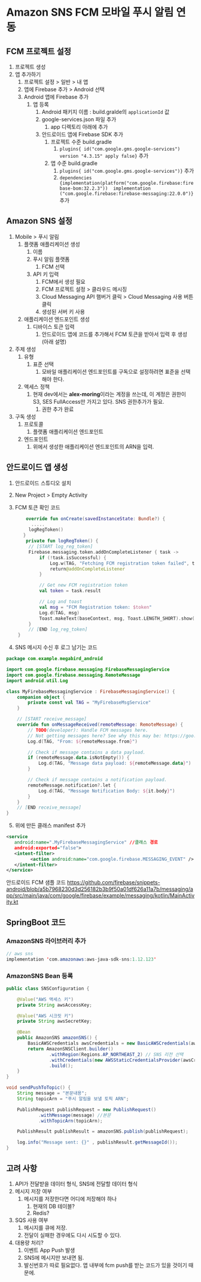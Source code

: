 # Amazon SNS FCM 모바일 푸시 알림 연동

## FCM 프로젝트 설정

1. 프로젝트 생성
2. 앱 추가하기
   1. 프로젝트 설정 > 일반 > 내 앱
   2. 앱에 Firebase 추가 > Android 선택
   3. Android 앱에 Firebase 추가
      1. 앱 등록
         1. Android 패키지 이름 : build.gralde의 `applicationId` 값
         2. google-services.json 파일 추가
            1. app 디렉토리 아래에 추가
         3. 안드로이드 앱에 Firebase SDK 추가
            1. 프로젝트 수준 build.gradle
               1. `plugins{ id("com.google.gms.google-services") version "4.3.15" apply false}` 추가
            2. 앱 수준 build.gradle
               1. `plugins{ id("com.google.gms.google-services")}` 추가
               2. `dependencies {implementation(platform("com.google.firebase:firebase-bom:32.2.3"))  implementation ("com.google.firebase:firebase-messaging:22.0.0")}` 추가

## Amazon SNS 설정

1. Mobile > 푸시 알림
   1. 플랫폼 애플리케이션 생성
      1. 이름
      2. 푸시 알림 플랫폼
         1. FCM 선택
      3. API 키 입력
         1. FCM에서 생성 필요
         2. FCM 프로젝트 설정 > 클라우드 메시징
         3. Cloud Messaging API 햄버거 클릭 > Cloud Messaging 사용 버튼 클릭
         4. 생성된 서버 키 사용
   2. 애플리케이션 엔드포인트 생성
      1. 디바이스 토큰 입력
         1. 안드로이드 앱에 코드를 추가해서 FCM 토큰을 받아서 입력 후 생성 (아래 설명)
2. 주제 생성
   1. 유형
      1. 표준 선택
         1. 모바일 애플리케이션 엔드포인트를 구독으로 설정하려면 표준을 선택해야 한다.
   2. 액세스 정책
      1. 현재 dev에서는 **alex-moring**이라는 계정을 쓰는데, 이 계정은 권한이 S3, SES FullAccess만 가지고 있다. SNS 권한추가가 필요.
         1. 권한 추가 완료
3. 구독 생성
   1. 프로토콜
      1. 플랫폼 애플리케이션 엔드포인트
   2. 엔드포인트
      1. 위에서 생성한 애플리케이션 엔드포인트의 ARN을 입력.

## 안드로이드 앱 생성

1. 안드로이드 스튜디오 설치
2. New Project > Empty Activity
3. FCM 토큰 확인 코드

   ```kotlin
       override fun onCreate(savedInstanceState: Bundle?) {
         .....
        logRegToken()
      }
       private fun logRegToken() {
        // [START log_reg_token]
        Firebase.messaging.token.addOnCompleteListener { task ->
            if (!task.isSuccessful) {
                Log.w(TAG, "Fetching FCM registration token failed", task.exception)
                return@addOnCompleteListener
            }

            // Get new FCM registration token
            val token = task.result

            // Log and toast
            val msg = "FCM Registration token: $token"
            Log.d(TAG, msg)
            Toast.makeText(baseContext, msg, Toast.LENGTH_SHORT).show()
        }
        // [END log_reg_token]
    }
   ```

4. SNS 메시지 수신 후 로그 남기는 코드

```kotlin
package com.example.megabird_android

import com.google.firebase.messaging.FirebaseMessagingService
import com.google.firebase.messaging.RemoteMessage
import android.util.Log

class MyFirebaseMessagingService : FirebaseMessagingService() {
    companion object {
        private const val TAG = "MyFirebaseMsgService"
    }

    // [START receive_message]
    override fun onMessageReceived(remoteMessage: RemoteMessage) {
        // TODO(developer): Handle FCM messages here.
        // Not getting messages here? See why this may be: https://goo.gl/39bRNJ
        Log.d(TAG, "From: ${remoteMessage.from}")

        // Check if message contains a data payload.
        if (remoteMessage.data.isNotEmpty()) {
            Log.d(TAG, "Message data payload: ${remoteMessage.data}")
        }

        // Check if message contains a notification payload.
        remoteMessage.notification?.let {
            Log.d(TAG, "Message Notification Body: ${it.body}")
        }
    }
    // [END receive_message]
}
```

5. 위에 만든 클래스 manifest 추가

```xml
<service
   android:name=".MyFirebaseMessagingService" //클래스 경로
   android:exported="false">
   <intent-filter>
         <action android:name="com.google.firebase.MESSAGING_EVENT" />
   </intent-filter>
</service>
```

안드로이드 FCM 샘플 코드
https://github.com/firebase/snippets-android/blob/a5b7968230d3d256182b3b9f50a01df626a11a7b/messaging/app/src/main/java/com/google/firebase/example/messaging/kotlin/MainActivity.kt

## SpringBoot 코드

### AmazonSNS 라이브러리 추가

```java
// aws sns
implementation 'com.amazonaws:aws-java-sdk-sns:1.12.123'
```

### AmazonSNS Bean 등록

```java
public class SNSConfiguration {

    @Value("AWS 액세스 키")
    private String awsAccessKey;

    @Value("AWS 시크릿 키")
    private String awsSecretKey;

    @Bean
    public AmazonSNS amazonSNS() {
        BasicAWSCredentials awsCredentials = new BasicAWSCredentials(awsAccessKey, awsSecretKey);
        return AmazonSNSClient.builder()
                .withRegion(Regions.AP_NORTHEAST_2) // SNS 리전 선택
                .withCredentials(new AWSStaticCredentialsProvider(awsCredentials))
                .build();
    }
}
```

```java
void sendPushToTopic() {
    String message = "본문내용";
    String topicArn = "푸시 알림을 보낼 토픽 ARN";

    PublishRequest publishRequest = new PublishRequest()
            .withMessage(message) //본문
            .withTopicArn(topicArn);

    PublishResult publishResult = amazonSNS.publish(publishRequest);

    log.info("Message sent: {}" , publishResult.getMessageId());
}
```

## 고려 사항

1. API가 전달받을 데이터 형식, SNS에 전달할 데이터 형식
2. 메시지 저장 여부
   1. 메시지를 저장한다면 어디에 저장해야 하나
      1. 현재의 DB 테이블?
      2. Redis?
3. SQS 사용 여부
   1. 메시지를 큐에 저장.
   2. 전달이 실패한 경우에도 다시 시도할 수 있다.
4. 대용량 처리?
   1. 이벤트 App Push 발생
   2. SNS에 메시지만 보내면 됨.
   3. 발신번호가 따로 필요없다. 앱 내부에 fcm push를 받는 코드가 있을 것이기 때문에.
